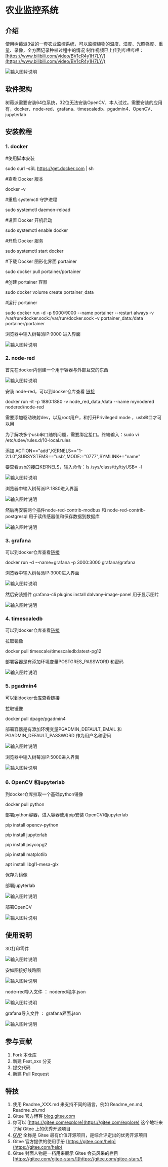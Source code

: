 # 农业监控系统

## 介绍
使用树莓派3做的一套农业监控系统，可以监控植物的温度、湿度、光照强度、重量、录像，全方面记录种植过程中的情况
制作视频已上传到哔哩哔哩：[https://www.bilibili.com/video/BV1cR4y1H7LY/](https://www.bilibili.com/video/BV1cR4y1H7LY/)

![输入图片说明](https://images.gitee.com/uploads/images/2021/0921/123850_808c896b_2117144.png "屏幕截图.png")

## 软件架构
树莓派需要安装64位系统，32位无法安装OpenCV，本人试过。需要安装的应用有，docker、node-red、grafana、timescaledb、pgadmin4、OpenCV、jupyterlab


## 安装教程

### 1.  docker

#使用脚本安装

sudo curl -sSL https://get.docker.com | sh

#查看 Docker 版本

docker -v

#重启 systemctl 守护进程

sudo systemctl daemon-reload

#设置 Docker 开机启动

sudo systemctl enable docker

#开启 Docker 服务

sudo systemctl start docker
 
#下载 Docker 图形化界面 portainer

sudo docker pull portainer/portainer

#创建 portainer 容器

sudo docker volume create portainer_data

#运行 portainer

sudo docker run -d -p 9000:9000 --name portainer --restart always -v /var/run/docker.sock:/var/run/docker.sock -v portainer_data:/data portainer/portainer

浏览器中输入树莓派IP:9000 进入界面

![输入图片说明](https://images.gitee.com/uploads/images/2021/0921/122524_2dd7cba1_2117144.png "屏幕截图.png")

### 2.  node-red

首先在docker内创建一个用于容器与外部互交的东西

![输入图片说明](https://images.gitee.com/uploads/images/2021/0921/130250_b3949b0a_2117144.png "屏幕截图.png")

安装 node-red，可以到docker仓库查看 [链接](https://registry.hub.docker.com/r/nodered/node-red)

docker run -it -p 1880:1880 -v node_red_data:/data --name mynodered nodered/node-red

需要添加驱动映射dev，以及root用户，和打开Privileged mode ，usb串口才可以用

为了解决多个usb串口随机问题，需要绑定接口。终端输入：sudo vi /etc/udev/rules.d/10-local.rules

添加  ACTION=="add",KERNELS=="1-2:1.0",SUBSYSTEMS=="usb",MODE:="0777",SYMLINK+="name"

要查看usb的接口KERNELS，输入命令：ls /sys/class/tty/ttyUSB* -l

![输入图片说明](%E5%9B%BE%E7%89%87.png)

浏览器中输入树莓派IP:1880进入界面

![输入图片说明](https://images.gitee.com/uploads/images/2021/0921/131314_adf94fb1_2117144.png "屏幕截图.png")

然后再安装两个插件node-red-contrib-modbus 和 node-red-contrib-postgresql 用于读传感器值和保存数据到数据库

![输入图片说明](https://images.gitee.com/uploads/images/2021/0921/131609_1f42fc66_2117144.png "屏幕截图.png")


### 3.  grafana

可以到docker仓库查看[链接](https://registry.hub.docker.com/r/grafana/grafana)

docker run -d --name=grafana -p 3000:3000 grafana/grafana

浏览器中输入树莓派IP:3000进入界面

![输入图片说明](https://images.gitee.com/uploads/images/2021/0921/133837_eadb6bd8_2117144.png "屏幕截图.png")

然后安装插件 grafana-cli plugins install dalvany-image-panel 用于显示图片

![输入图片说明](https://images.gitee.com/uploads/images/2021/0921/133941_92f6f15b_2117144.png "屏幕截图.png")


### 4.  timescaledb


可以到docker仓库查看[链接](https://registry.hub.docker.com/r/timescale/timescaledb/tags?page=1&ordering=last_updated)

拉取镜像 

docker pull timescale/timescaledb:latest-pg12

部署容器是有添加环境变量POSTGRES_PASSWORD 和密码

![输入图片说明](https://images.gitee.com/uploads/images/2021/0921/134042_0b9eaa51_2117144.png "屏幕截图.png")


### 5.  pgadmin4

可以到docker仓库查看[链接](https://registry.hub.docker.com/r/dpage/pgadmin4)

拉取镜像 

docker pull dpage/pgadmin4

部署容器是有添加环境变量PGADMIN_DEFAULT_EMAIL 和 PGADMIN_DEFAULT_PASSWORD 作为用户名和密码

![输入图片说明](https://images.gitee.com/uploads/images/2021/0921/134930_f8b59d0c_2117144.png "屏幕截图.png")

浏览器中输入树莓派IP:5000进入界面

![输入图片说明](https://images.gitee.com/uploads/images/2021/0921/135032_2d519644_2117144.png "屏幕截图.png")


### 6.  OpenCV 和jupyterlab

到docker仓库拉取一个基础python镜像

docker pull python

部署python容器，进入容器使用pip安装 OpenCV和jupyterlab

pip install opencv-python

pip install jupyterlab

pip install psycopg2

pip install matplotlib

apt install libgl1-mesa-glx


保存为镜像

部署jupyterlab

![输入图片说明](https://images.gitee.com/uploads/images/2021/0921/140354_76b5bff8_2117144.png "屏幕截图.png")

部署OpenCV

![输入图片说明](https://images.gitee.com/uploads/images/2021/0921/140432_896b2795_2117144.png "屏幕截图.png")

## 使用说明


3D打印零件

![输入图片说明](https://images.gitee.com/uploads/images/2021/0921/125043_1f02a5e8_2117144.png "屏幕截图.png")

安如图接好线路图

![输入图片说明](https://images.gitee.com/uploads/images/2021/0921/124709_a8425cbc_2117144.png "屏幕截图.png")

node-red导入文件 ： nodered程序.json

![输入图片说明](https://images.gitee.com/uploads/images/2021/0921/140914_8ecae655_2117144.png "屏幕截图.png")

grafana导入文件 ： grafana界面.json

![输入图片说明](https://images.gitee.com/uploads/images/2021/0921/122833_9078efbb_2117144.png "屏幕截图.png")




## 参与贡献

1.  Fork 本仓库
2.  新建 Feat_xxx 分支
3.  提交代码
4.  新建 Pull Request


## 特技

1.  使用 Readme\_XXX.md 来支持不同的语言，例如 Readme\_en.md, Readme\_zh.md
2.  Gitee 官方博客 [blog.gitee.com](https://blog.gitee.com)
3.  你可以 [https://gitee.com/explore](https://gitee.com/explore) 这个地址来了解 Gitee 上的优秀开源项目
4.  [GVP](https://gitee.com/gvp) 全称是 Gitee 最有价值开源项目，是综合评定出的优秀开源项目
5.  Gitee 官方提供的使用手册 [https://gitee.com/help](https://gitee.com/help)
6.  Gitee 封面人物是一档用来展示 Gitee 会员风采的栏目 [https://gitee.com/gitee-stars/](https://gitee.com/gitee-stars/)
